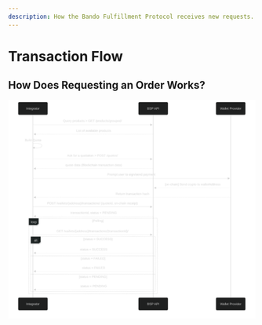 ```yaml
---
description: How the Bando Fulfillment Protocol receives new requests.
---
```


# Transaction Flow

## How Does Requesting an Order Works?

<div align="left"><img src="../../fulfiller-api/guides/complete-flow.svg" alt="alt text"></div>

